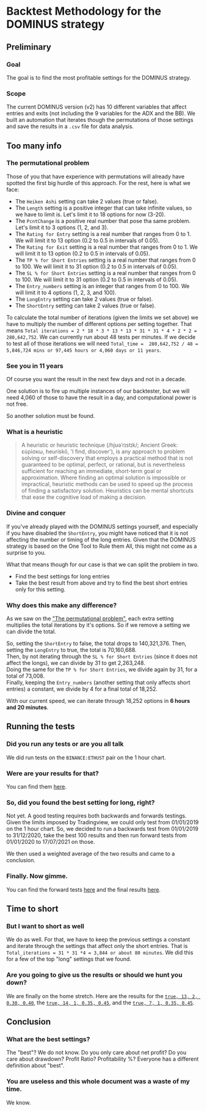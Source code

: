 # Backtest Methodology for the DOMINUS strategy
## Preliminary
### Goal
The goal is to find the most profitable settings for the DOMINUS strategy.
### Scope
The current DOMINUS version (v2) has 10 different variables that affect entries and exits (not including the 9 variables for the ADX and the BB). We built an automation that iterates though the permutations of those settings and save the results in a `.csv` file for data analysis.
## Too many info
### The permutational problem
Those of you that have experience with permutations will already have spotted the first big hurdle of this approach. For the rest, here is what we face:
* The `Heiken Ashi` setting can take 2 values (true or false).
* The `Length` setting is a positive integer that can take infinite values, so we have to limit is. Let's limit it to 18 options for now (3-20).
* The `PcntChange` is a positive real number that pose tha same problem. Let's limit it to 3 options (1, 2, and 3).
* The `Rating for Entry` setting is a real number that ranges from 0 to 1. We will limit it to 13 option (0.2 to 0.5 in intervals of 0.05).
* The `Rating for Exit` setting is a real number that ranges from 0 to 1. We will limit it to 13 option (0.2 to 0.5 in intervals of 0.05).
* The `TP % for Short Entries` setting is a real number that ranges from 0 to 100. We will limit it to 31 option (0.2 to 0.5 in intervals of 0.05).
* The `SL % for Short Entries` setting is a real number that ranges from 0 to 100. We will limit it to 31 option (0.2 to 0.5 in intervals of 0.05).
* The `Entry_numbers` setting is an integer that ranges from 0 to 100. We will limit it to 4 options (1, 2, 3, and 100).
* The `LongEntry` setting can take 2 values (true or false).
* The `ShortEntry` setting can take 2 values (true or false).

To calculate the total number of iterations (given the limits we set above) we have to multiply the number of different options per setting together. That means `Total iterations = 2 * 18 * 3 * 13 * 13 * 31 * 31 * 4 * 2 * 2 = 280,642,752`. We can currently run about 48 tests per minutes. If we decide to test all of those iterations we will need `Total_time =  280,642,752 / 48 = 5,846,724 mins or 97,445 hours or 4,060 days or 11 years`. 
### See you in 11 years
Of course you want the result in the next few days and not in a decade.

One solution is to fire up multiple instances of our backtester, but we will need 4,060 of those to have the result in a day, and computational power is not free. 

So another solution must be found.
### What is a heuristic
> A heuristic or heuristic technique (/hjʊəˈrɪstɪk/; Ancient Greek: εὑρίσκω, heurískō, 'I find, discover'), is any approach to problem solving or self-discovery that employs a practical method that is not guaranteed to be optimal, perfect, or rational, but is nevertheless sufficient for reaching an immediate, short-term goal or approximation. Where finding an optimal solution is impossible or impractical, heuristic methods can be used to speed up the process of finding a satisfactory solution. Heuristics can be mental shortcuts that ease the cognitive load of making a decision.
### Divine and conquer
If you've already played with the DOMINUS settings yourself, and especially if you have disabled the `ShortEntry`, you might have noticed that it is not affecting the number or timing of the long entries. Given that the DOMINUS strategy is based on the One Tool to Rule them All, this might not come as a surprise to you.

What that means though for our case is that we can split the problem in two.
* Find the best settings for long entries
* Take the best result from above and try to find the best short entries only for this setting.
### Why does this make any difference?
As we saw on the ["The permutational problem"](#The-permutational-problem), each extra setting multiplies the total iterations by it's options. So if we remove a setting we can divide the total.

So, setting the `ShortEntry` to false, the total drops to 140,321,376.
Then, setting the `LongEntry` to true, the total is 70,160,688.  
Then, by not iterating through the `SL % for Short Entries` (since it does not affect the longs), we can divide by 31 to get 2,263,248.  
Doing the same for the `TP % for Short Entries`, we divide again by 31, for a total of 73,008.  
Finally, keeping the `Entry_numbers` (another setting that only affects short entries) a constant, we divide by 4 for a final total of 18,252.

With our current speed, we can iterate through 18,252 options in **6 hours and 20 minutes**.
## Running the tests
### Did you run any tests or are you all talk
We did run tests on the `BINANCE:ETHUST` pair on the 1 hour chart.
### Were are your results for that?
You can find them [here](data/results_1626389047259.csv).
### So, did you found the best setting for long, right?
Not yet. A good testing requires both backwards and forwards testings. Given the limits imposed by Tradingview, we could only test from 01/01/2019 on the 1 hour chart. So, we decided to run a backwards test from 01/01/2019 to 31/12/2020, take the best 100 results and then run forward tests from 01/01/2020 to 17/07/2021 on those.

We then used a weighted average of the two results and came to a conclusion.
### Finally. Now gimme.
You can find the forward tests [here](data/results_1626429053825.csv) and the final results [here](data/final.csv).
## Time to short
### But I want to short as well
We do as well. For that, we have to keep the previous settings a constant and iterate through the settings that affect only the short entries. That is `Total_iterations = 31 * 31 *4 = 3,844 or about 80 minutes`. We did this for a few of the top "long" settings that we found.
### Are you going to give us the results or should we hunt you down?
We are finally on the home stretch. Here are the results for the [`true, 13, 2, 0.30, 0.40`](data/results_1626487483582.csv), the [`true, 14, 1, 0.35, 0.45`](data/results_1626527514686.csv), and the [`true, 7, 1, 0.35, 0.45`](data/results_1626535826398.csv).
## Conclusion
### What are the best settings?
The "best"? We do not know. Do you only care about net profit? Do you care about drawdown? Profit Ratio? Profitability %? Everyone has a different definition about "best".
### You are useless and this whole document was a waste of my time.
We know.

